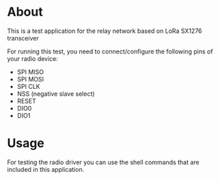 # About
This is a test application for the relay network based on LoRa SX1276 transceiver

For running this test, you need to connect/configure the following pins of your
radio device:
- SPI MISO
- SPI MOSI
- SPI CLK
- NSS (negative slave select)
- RESET
- DIO0
- DIO1

# Usage
For testing the radio driver you can use the shell commands that are included in this application.
